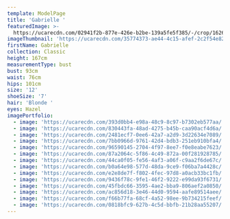 ```yaml
---
template: ModelPage
title: 'Gabrielle '
featuredImage: >-
  https://ucarecdn.com/02941f2b-877e-426e-b2be-139a5fe5f385/-/crop/1626x1883/0,0/-/preview/
imageThumbnail: 'https://ucarecdn.com/35774373-ae44-4c15-afef-2c2f54e82dbb/'
firstName: Gabrielle
collection: Classic
height: 167cm
measurementType: bust
bust: 93cm
waist: 76cm
hips: 101cm
size: '12'
shoeSize: '7'
hair: 'Blonde '
eyes: Hazel
imagePortfolio:
  - image: 'https://ucarecdn.com/393d0bb4-e98a-48c9-8c97-b7302eb577aa/'
  - image: 'https://ucarecdn.com/830443fa-48ad-4275-b45b-caa90acf4d6a/'
  - image: 'https://ucarecdn.com/2481ecf7-0ee6-42a7-a2d9-3d22634e7089/'
  - image: 'https://ucarecdn.com/7bb0966d-9761-42d4-bdb3-251eb910bfa4/'
  - image: 'https://ucarecdn.com/96590145-2704-4f97-8ee7-f0e8eabe7623/'
  - image: 'https://ucarecdn.com/87a2064c-5f86-4c49-872a-00f281928785/'
  - image: 'https://ucarecdn.com/44ca0f05-fe56-4af3-a06f-c9aa2f6de67c/'
  - image: 'https://ucarecdn.com/b0a64e98-577d-48da-9ce9-f06ba7a4428c/'
  - image: 'https://ucarecdn.com/e2e8de7f-f802-4fec-97d8-a0acb33bc1fb/'
  - image: 'https://ucarecdn.com/9436f78c-9fe1-46f2-9222-e99da93f6731/'
  - image: 'https://ucarecdn.com/45fbdc66-3595-4ae2-bba9-806aef2a0850/'
  - image: 'https://ucarecdn.com/ac856d18-3e46-44d0-9594-aafe89514aee/'
  - image: 'https://ucarecdn.com/f66b77fa-68cf-4a52-98ee-9b734215feef/'
  - image: 'https://ucarecdn.com/0818bfc9-627b-4c5d-bbfb-21b28aa55207/'
---
```


